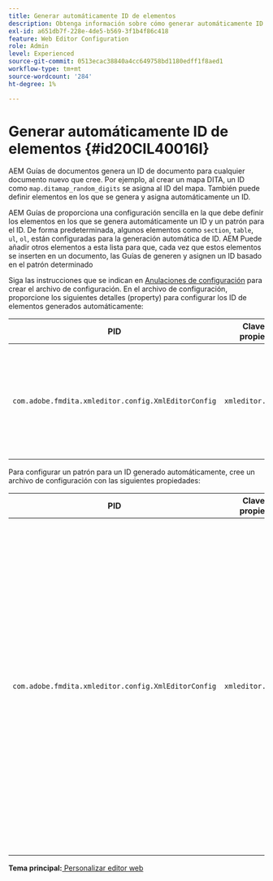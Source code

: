 ```yaml
---
title: Generar automáticamente ID de elementos
description: Obtenga información sobre cómo generar automáticamente ID de elementos
exl-id: a651db7f-228e-4de5-b569-3f1b4f86c418
feature: Web Editor Configuration
role: Admin
level: Experienced
source-git-commit: 0513ecac38840a4cc649758bd1180edff1f8aed1
workflow-type: tm+mt
source-wordcount: '284'
ht-degree: 1%

---
```


# Generar automáticamente ID de elementos {#id20CIL40016I}

AEM Guías de documentos genera un ID de documento para cualquier documento nuevo que cree. Por ejemplo, al crear un mapa DITA, un ID como `map.ditamap_random_digits` se asigna al ID del mapa. También puede definir elementos en los que se genera y asigna automáticamente un ID.

AEM Guías de proporciona una configuración sencilla en la que debe definir los elementos en los que se genera automáticamente un ID y un patrón para el ID. De forma predeterminada, algunos elementos como `section`, `table`, `ul`, `ol`, están configuradas para la generación automática de ID. AEM Puede añadir otros elementos a esta lista para que, cada vez que estos elementos se inserten en un documento, las Guías de generen y asignen un ID basado en el patrón determinado

Siga las instrucciones que se indican en [Anulaciones de configuración](download-install-additional-config-override.md#) para crear el archivo de configuración. En el archivo de configuración, proporcione los siguientes detalles \(property\) para configurar los ID de elementos generados automáticamente:

| PID | Clave de propiedad | Valor de propiedad |
|---|------------|--------------|
| `com.adobe.fmdita.xmleditor.config.XmlEditorConfig` | `xmleditor.classes` | Especifique una lista de elementos separados por comas. <br> **Valor predeterminado**: `"topic, section, table, simpletable, fig, image, ul, ol"` |

Para configurar un patrón para un ID generado automáticamente, cree un archivo de configuración con las siguientes propiedades:

| PID | Clave de propiedad | Valor de propiedad |
|---|------------|--------------|
| `com.adobe.fmdita.xmleditor.config.XmlEditorConfig` | `xmleditor.pattern` | El valor predeterminado de este campo es `${elementName}_${id}`. El `${elementName}` El valor se reemplaza con el nombre del elemento. El `${id}` genera un número secuencial para el elemento. Por ejemplo, si asigna al elemento de párrafo ID generados automáticamente, el primer párrafo del tema o documento obtendrá un ID como p\_1, el siguiente párrafo obtendrá p\_2, y así sucesivamente. Sin embargo, en otro documento, se reinicia el proceso de generación de ID. Esto significa que en un documento diferente, ID como p\_1 y p\_2 se pueden asignar a elementos de párrafo. **Valor predeterminado**: ``${elementName}_${id}`` |

**Tema principal:**[ Personalizar editor web](conf-web-editor.md)
